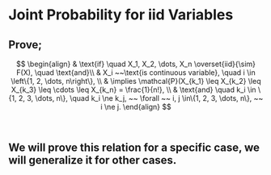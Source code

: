 # Joint Probability for iid Variables

## Prove;

$$
\begin{align}
& \text{if} \quad X_1, X_2, \dots, X_n \overset{iid}{\sim} F(X), \quad \text{and}\\
& X_i ~~\text{is continuous variable}, \quad i \in \left\{1, 2, \dots, n\right\}, \\
& \implies \mathcal{P}(X_{k_1} \leq X_{k_2} \leq X_{k_3} \leq \cdots \leq X_{k_n} = \frac{1}{n!}, \\
& \text{and} \quad k_i \in \{1, 2, 3, \dots, n\}, \quad k_i \ne k_j, ~~ \forall ~~ i, j \in\{1, 2, 3, \dots, n\}, ~~ i \ne j.
\end{align}
$$

   

## We will prove this relation for a specific case, we will generalize it for other cases.
